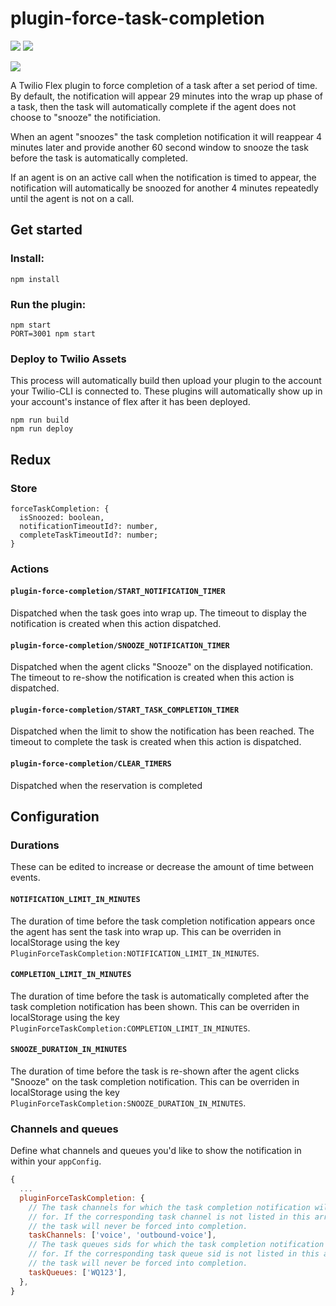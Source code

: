 # plugin-force-task-completion

<a href="https://codeclimate.com/repos/5de974a3490267727d004d3d/maintainability"><img src="https://api.codeclimate.com/v1/badges/17cff5e2dc4cbe247c19/maintainability" /></a>
<a href="https://codeclimate.com/repos/5de974a3490267727d004d3d/test_coverage"><img src="https://api.codeclimate.com/v1/badges/17cff5e2dc4cbe247c19/test_coverage" /></a>

![](https://media.giphy.com/media/8JW82ndaYfmNoYAekM/giphy.gif)

A Twilio Flex plugin to force completion of a task after a set period of time. By default, the notification will appear 29 minutes into the wrap up phase of a task, then the task will automatically complete if the agent does not choose to "snooze" the notificiation.

When an agent "snoozes" the task completion notification it will reappear 4 minutes later and provide another 60 second window to snooze the task before the task is automatically completed.

If an agent is on an active call when the notification is timed to appear, the notification will automatically be snoozed for another 4 minutes repeatedly until the agent is not on a call.

## Get started

### Install:

```
npm install
```

### Run the plugin:

```
npm start
PORT=3001 npm start
```

### Deploy to Twilio Assets

This process will automatically build then upload your plugin to the account your Twilio-CLI is connected to. These plugins will automatically show up in your account's instance of flex after it has been deployed.

```
npm run build
npm run deploy
```

## Redux

### Store

```
forceTaskCompletion: {
  isSnoozed: boolean,
  notificationTimeoutId?: number,
  completeTaskTimeoutId?: number;
}
```

### Actions

#### `plugin-force-completion/START_NOTIFICATION_TIMER`

Dispatched when the task goes into wrap up. The timeout to display the notification is created when this action dispatched.

#### `plugin-force-completion/SNOOZE_NOTIFICATION_TIMER`

Dispatched when the agent clicks "Snooze" on the displayed notification. The timeout to re-show the notification is created when this action is dispatched.

#### `plugin-force-completion/START_TASK_COMPLETION_TIMER`

Dispatched when the limit to show the notification has been reached. The timeout to complete the task is created when this action is dispatched.

#### `plugin-force-completion/CLEAR_TIMERS`

Dispatched when the reservation is completed

## Configuration

### Durations

These can be edited to increase or decrease the amount of time between events.

#### `NOTIFICATION_LIMIT_IN_MINUTES`

The duration of time before the task completion notification appears once the agent has sent the task into wrap up.
This can be overriden in localStorage using the key `PluginForceTaskCompletion:NOTIFICATION_LIMIT_IN_MINUTES`.

#### `COMPLETION_LIMIT_IN_MINUTES`

The duration of time before the task is automatically completed after the task completion notification has been shown.
This can be overriden in localStorage using the key `PluginForceTaskCompletion:COMPLETION_LIMIT_IN_MINUTES`.

#### `SNOOZE_DURATION_IN_MINUTES`

The duration of time before the task is re-shown after the agent clicks "Snooze" on the task completion notification.
This can be overriden in localStorage using the key `PluginForceTaskCompletion:SNOOZE_DURATION_IN_MINUTES`.

### Channels and queues

Define what channels and queues you'd like to show the notification in within your `appConfig`.

```js
{
  ...
  pluginForceTaskCompletion: {
    // The task channels for which the task completion notification will appear
    // for. If the corresponding task channel is not listed in this array then
    // the task will never be forced into completion.
    taskChannels: ['voice', 'outbound-voice'],
    // The task queues sids for which the task completion notification will appear
    // for. If the corresponding task queue sid is not listed in this array then
    // the task will never be forced into completion.
    taskQueues: ['WQ123'],
  },
}
```
